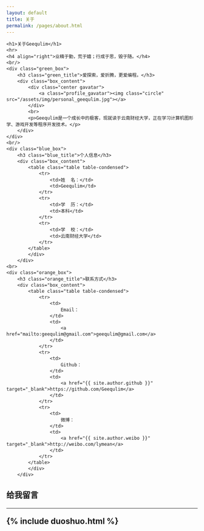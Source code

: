 ```yaml
---
layout: default
title: 关于
permalink: /pages/about.html
---
```


<div class="about">

	<h1>关于Geequlim</h1>
	<hr>
	<h4 align="right">业精于勤，荒于嬉；行成于思，毁于随。</h4>
	<br/>
	<div class="green_box">
		<h3 class="green_title">爱探索，爱折腾，更爱编程。</h3>
		<div class="box_content">
			<div class="center gavatar">
				<a class="profile_gavatar"><img class="circle" src="/assets/img/personal_geequlim.jpg"></a>
			</div>
			<br>
			<p>Geequlim是一个成长中的极客，现就读于云南财经大学，正在学习计算机图形学、游戏开发等程序开发技术。</p>
		</div>
	</div>
	<br/>
	<div class="blue_box">
		<h3 class="blue_title">个人信息</h3>
		<div class="box_content">
			<table class="table table-condensed">
				<tr>
					<td>姓  名：</td>
					<td>Geequlim</td>
				</tr>
				<tr>
					<td>学  历：</td>
					<td>本科</td>
				</tr>
				<tr>
					<td>学  校：</td>
					<td>云南财经大学</td>
				</tr>
			</table>
			</div>
		</div>
	<br>
	<div class="orange_box">
		<h3 class="orange_title">联系方式</h3>
		<div class="box_content">
			<table class="table table-condensed">
				<tr>
					<td>
						Email：
					</td>
					<td>
						<a href="mailto:geequlim@gmail.com">geequlim@gmail.com</a>
					</td>
				</tr>
				<tr>
					<td>
						Github：
					</td>
					<td>
						<a href="{{ site.author.github }}" target="_blank">https://github.com/Geequlim</a>
					</td>
				</tr>
				<tr>
					<td>
						微博：
					</td>
					<td>
						<a href="{{ site.author.weibo }}" target="_blank">http://weibo.com/lymean</a>
					</td>
				</tr>
			</table>
			</div>
		</div>
</div>
<div>

<h2 class="center">给我留言</h>
<hr/>
{% include duoshuo.html %}
</div>
